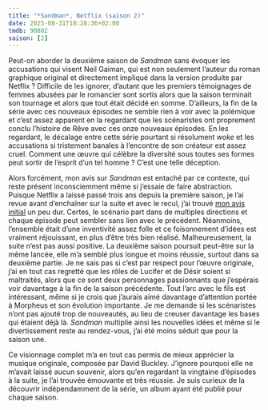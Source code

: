 ```yaml
---
title: "*Sandman*, Netflix (saison 2)"
date: 2025-08-31T18:28:36+02:00
tmdb: 90802 
saison: [2]
---
```


Peut-on aborder la deuxième saison de *Sandman* sans évoquer les accusations qui visent Neil Gaiman, qui est non seulement l’auteur du roman graphique original et directement impliqué dans la version produite par Netflix ? Difficile de les ignorer, d’autant que les premiers témoignages de femmes abusées par le romancier sont sortis alors que la saison terminait son tournage et alors que tout était décidé en somme. D’ailleurs, la fin de la série avec ces nouveaux épisodes ne semble rien à voir avec la polémique et c’est assez apparent en la regardant que les scénaristes ont proprement conclu l’histoire de Rêve avec ces onze nouveaux épisodes. En les regardant, le décalage entre cette série pourtant si résolument *woke* et les accusations si tristement banales à l’encontre de son créateur est assez cruel. Comment une œuvre qui célèbre la diversité sous toutes ses formes peut sortir de l’esprit d’un tel homme ? C’est une telle déception.

Alors forcément, mon avis sur *Sandman* est entaché par ce contexte, qui reste présent inconsciemment même si j’essaie de faire abstraction. Puisque Netflix a laissé passé trois ans depuis la première saison, je l’ai revue avant d’enchaîner sur la suite et avec le recul, j’ai trouvé [mon avis initial](/serie/sandman-netflix/) un peu dur. Certes, le scénario part dans de multiples directions et chaque épisode peut sembler sans lien avec le précédent. Néanmoins, l’ensemble était d’une inventivité assez folle et ce foisonnement d’idées est vraiment réjouissant, en plus d’être très bien réalisé. Malheureusement, la suite n’est pas aussi positive. La deuxième saison poursuit peut-être sur la même lancée, elle m’a semblé plus longue et moins réussie, surtout dans sa deuxième partie. Je ne sais pas si c’est par respect pour l’œuvre originale, j’ai en tout cas regretté que les rôles de Lucifer et de Désir soient si maltraités, alors que ce sont deux personnages passionnants que j’espérais voir davantage à la fin de la saison précédente. Tout l’arc avec le fils est intéressant, même si je crois que j’aurais aimé davantage d’attention portée à Morpheus et son évolution importante. Je me demande si les scénaristes n’ont pas ajouté trop de nouveautés, au lieu de creuser davantage les bases qui étaient déjà là. *Sandman* multiplie ainsi les nouvelles idées et même si le divertissement reste au rendez-vous, j’ai été moins séduit que pour la saison une.

Ce visionnage complet m’a en tout cas permis de mieux apprécier la musique originale, composée par David Buckley. J’ignore pourquoi elle ne m’avait laissé aucun souvenir, alors qu’en regardant la vingtaine d’épisodes à la suite, je l’ai trouvée émouvante et très réussie. Je suis curieux de la découvrir indépendamment de la série, un album ayant été publié pour chaque saison.